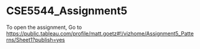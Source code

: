 # CSE5544_Assignment5

To open the assignment, 
Go to https://public.tableau.com/profile/matt.goetz#!/vizhome/Assignment5_Patterns/Sheet1?publish=yes



